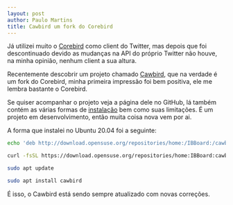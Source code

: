```yaml
---
layout: post
author: Paulo Martins
title: Cawbird um fork do Corebird
---
```


Já utilizei muito o [Corebird](https://corebird.baedert.org/) como client do Twitter, mas depois que foi descontinuado devido as mudanças na API do próprio Twitter não houve, na minha opinião, nenhum client a sua altura.

Recentemente descobrir um projeto chamado [Cawbird](https://github.com/IBBoard/cawbird), que na verdade é um fork do Corebird, minha primeira impressão foi bem positiva, ele me lembra bastante o Corebird.

Se quiser acompanhar o projeto veja a página dele no GitHub, lá também contém as várias formas de [instalação](https://software.opensuse.org//download.html?project=home%3AIBBoard%3Acawbird&package=cawbird) bem como suas limitações. É um projeto em desenvolvimento, então muita coisa nova vem por ai.

A forma que instalei no Ubuntu 20.04 foi a seguinte:

```bash
echo 'deb http://download.opensuse.org/repositories/home:/IBBoard:/cawbird/xUbuntu_20.04/ /' | sudo tee /etc/apt/sources.list.d/home:IBBoard:cawbird.list

curl -fsSL https://download.opensuse.org/repositories/home:IBBoard:cawbird/xUbuntu_20.04/Release.key | gpg --dearmor | sudo tee /etc/apt/trusted.gpg.d/home:IBBoard:cawbird.gpg > /dev/null

sudo apt update

sudo apt install cawbird
```

É isso, o Cawbird está sendo sempre atualizado com novas correções.